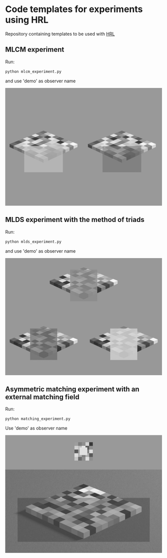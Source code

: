 # Code templates for experiments using HRL

Repository containing templates to be used with [HRL](https://github.com/computational-psychology/hrl)


## MLCM experiment 

Run:

```
python mlcm_experiment.py
```

and use 'demo' as observer name

<img src="screenshots/screenshot_mlcm.png" width="500"/>



## MLDS experiment with the method of triads

Run:

```
python mlds_experiment.py
```

and use 'demo' as observer name

<img src="screenshots/screenshot_mlds.png" width="500"/>


## Asymmetric matching experiment with an external matching field

Run:
```
python matching_experiment.py
```
Use 'demo' as observer name

<img src="screenshots/screenshot_matching.png" width="500"/>

